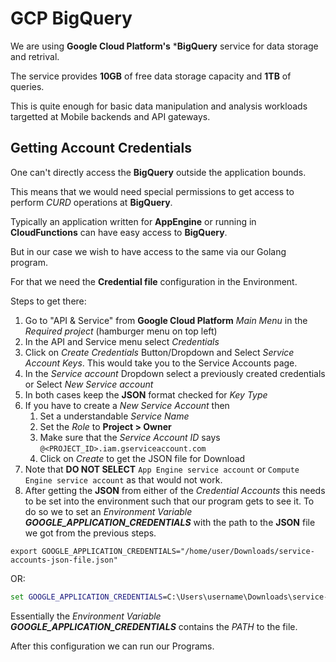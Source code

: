 # GCP BigQuery

We are using **Google Cloud Platform's** ***BigQuery** service 
for data storage and retrival.

The service provides **10GB** of free data storage capacity and **1TB** of queries.

This is quite enough for basic data manipulation and analysis workloads 
targetted at Mobile backends and API gateways.


## Getting Account Credentials

One can't directly access the **BigQuery** outside the application bounds.

This means that we would need special permissions to get access 
to perform *CURD* operations at **BigQuery**.

Typically an application written for **AppEngine** or running 
in **CloudFunctions** can have easy access to **BigQuery**.

But in our case we wish to have access to the same via our Golang program.

For that we need the **Credential file** configuration in the Environment.

Steps to get there:
 1. Go to "API & Service" from **Google Cloud Platform** *Main Menu* in 
 the *Required project* (hamburger menu on top left) 
 2. In the API and Service menu select *Credentials*
 3. Click on *Create Credentials* Button/Dropdown and Select *Service Account Keys*.
 This would take you to the Service Accounts page.
 4. In the *Service account* Dropdown select a previously created credentials 
 or Select *New Service account*
 5. In both cases keep the **JSON** format checked for *Key Type*
 6. If you have to create a *New Service Account* then
    1. Set a understandable *Service Name*
    2. Set the *Role* to **Project > Owner**
    3. Make sure that the *Service Account ID* says `@<PROJECT_ID>.iam.gserviceaccount.com`
    4. Click on *Create* to get the JSON file for Download 
 7. Note that **DO NOT SELECT** `App Engine service account` or `Compute Engine service account` 
 as that would not work. 
 8. After getting the **JSON** from either of the *Credential Accounts* this needs
 to be set into the environment such that our program gets to see it. To do so we 
 to set an *Environment Variable* ***GOOGLE_APPLICATION_CREDENTIALS*** with the path
 to the **JSON** file we got from the previous steps.

 ```shell
 export GOOGLE_APPLICATION_CREDENTIALS="/home/user/Downloads/service-accounts-json-file.json"
 ```

 OR:

 ```cmd
 set GOOGLE_APPLICATION_CREDENTIALS=C:\Users\username\Downloads\service-accounts-json-file.json"
 ```
 
 Essentially the *Environment Variable* ***GOOGLE_APPLICATION_CREDENTIALS*** contains the *PATH*
 to the file.

After this configuration we can run our Programs.

